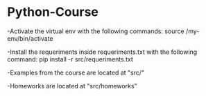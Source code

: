 # Python-Course
  -Activate the virtual env with the following commands:
    source /my-env/bin/activate
    
  -Install the requeriments inside requeriments.txt with the following command:
    pip install -r src/requeriments.txt
  
  -Examples from the course are located at "src/"

  -Homeworks are located at "src/homeworks"

